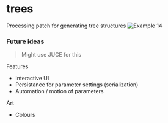 # trees
Processing patch for generating tree structures
![Example 14](https://user-images.githubusercontent.com/22303124/110037716-172a6c80-7d3f-11eb-8d71-ae0e7efa54f6.png)

### Future ideas
> Might use JUCE for this

Features
- Interactive UI
- Persistance for parameter settings (serialization)
- Automation / motion of parameters

Art
- Colours
